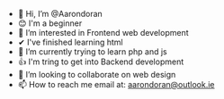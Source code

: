 - 👋 Hi, I’m @Aarondoran
- 😊 I'm a beginner
- 👀 I’m interested in Frontend web development
-  ✔ I've finished learning html
- 🧠 I’m currently trying to learn php and js
- 👍 I'm tring to get into Backend development
- 💞️ I’m looking to collaborate on web design
- 📫 How to reach me email at: aarondoran@outlook.ie


